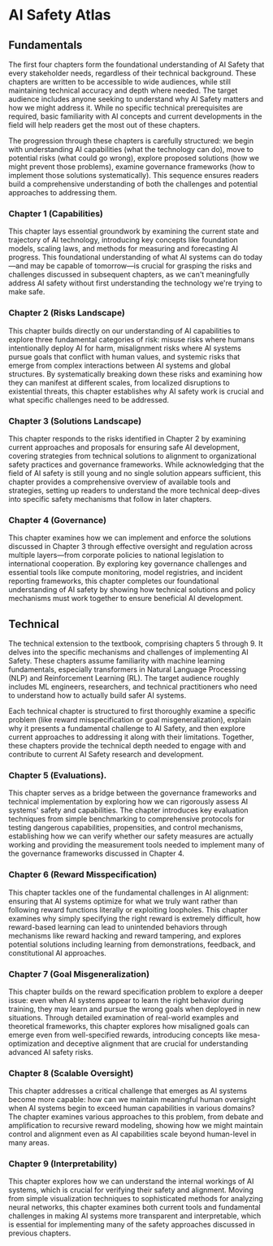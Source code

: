 # AI Safety Atlas

## Fundamentals

The first four chapters form the foundational understanding of AI Safety that every stakeholder needs, regardless of their technical background. These chapters are written to be accessible to wide audiences, while still maintaining technical accuracy and depth where needed. The target audience includes anyone seeking to understand why AI Safety matters and how we might address it. While no specific technical prerequisites are required, basic familiarity with AI concepts and current developments in the field will help readers get the most out of these chapters.

The progression through these chapters is carefully structured: we begin with understanding AI capabilities (what the technology can do), move to potential risks (what could go wrong), explore proposed solutions (how we might prevent those problems), examine governance frameworks (how to implement those solutions systematically). This sequence ensures readers build a comprehensive understanding of both the challenges and potential approaches to addressing them.

### Chapter 1 (Capabilities)

This chapter lays essential groundwork by examining the current state and trajectory of AI technology, introducing key concepts like foundation models, scaling laws, and methods for measuring and forecasting AI progress. This foundational understanding of what AI systems can do today—and may be capable of tomorrow—is crucial for grasping the risks and challenges discussed in subsequent chapters, as we can't meaningfully address AI safety without first understanding the technology we're trying to make safe.

### Chapter 2 (Risks Landscape)

This chapter builds directly on our understanding of AI capabilities to explore three fundamental categories of risk: misuse risks where humans intentionally deploy AI for harm, misalignment risks where AI systems pursue goals that conflict with human values, and systemic risks that emerge from complex interactions between AI systems and global structures. By systematically breaking down these risks and examining how they can manifest at different scales, from localized disruptions to existential threats, this chapter establishes why AI safety work is crucial and what specific challenges need to be addressed.

### Chapter 3 (Solutions Landscape)

This chapter responds to the risks identified in Chapter 2 by examining current approaches and proposals for ensuring safe AI development, covering strategies from technical solutions to alignment to organizational safety practices and governance frameworks. While acknowledging that the field of AI safety is still young and no single solution appears sufficient, this chapter provides a comprehensive overview of available tools and strategies, setting up readers to understand the more technical deep-dives into specific safety mechanisms that follow in later chapters.

### Chapter 4 (Governance) 

This chapter examines how we can implement and enforce the solutions discussed in Chapter 3 through effective oversight and regulation across multiple layers—from corporate policies to national legislation to international cooperation. By exploring key governance challenges and essential tools like compute monitoring, model registries, and incident reporting frameworks, this chapter completes our foundational understanding of AI safety by showing how technical solutions and policy mechanisms must work together to ensure beneficial AI development.

## Technical

The technical extension to the textbook, comprising chapters 5 through 9. It delves into the specific mechanisms and challenges of implementing AI Safety. These chapters assume familiarity with machine learning fundamentals, especially transformers in Natural Language Processing (NLP) and Reinforcement Learning (RL). The target audience roughly includes ML engineers, researchers, and technical practitioners who need to understand how to actually build safer AI systems.

Each technical chapter is structured to first thoroughly examine a specific problem (like reward misspecification or goal misgeneralization), explain why it presents a fundamental challenge to AI Safety, and then explore current approaches to addressing it along with their limitations. Together, these chapters provide the technical depth needed to engage with and contribute to current AI Safety research and development.

### Chapter 5 (Evaluations).

This chapter serves as a bridge between the governance frameworks and technical implementation by exploring how we can rigorously assess AI systems' safety and capabilities. The chapter introduces key evaluation techniques from simple benchmarking to comprehensive protocols for testing dangerous capabilities, propensities, and control mechanisms, establishing how we can verify whether our safety measures are actually working and providing the measurement tools needed to implement many of the governance frameworks discussed in Chapter 4.

### Chapter 6 (Reward Misspecification)

This chapter tackles one of the fundamental challenges in AI alignment: ensuring that AI systems optimize for what we truly want rather than following reward functions literally or exploiting loopholes. This chapter examines why simply specifying the right reward is extremely difficult, how reward-based learning can lead to unintended behaviors through mechanisms like reward hacking and reward tampering, and explores potential solutions including learning from demonstrations, feedback, and constitutional AI approaches.

### Chapter 7 (Goal Misgeneralization)

This chapter builds on the reward specification problem to explore a deeper issue: even when AI systems appear to learn the right behavior during training, they may learn and pursue the wrong goals when deployed in new situations. Through detailed examination of real-world examples and theoretical frameworks, this chapter explores how misaligned goals can emerge even from well-specified rewards, introducing concepts like mesa-optimization and deceptive alignment that are crucial for understanding advanced AI safety risks.

### Chapter 8 (Scalable Oversight)

This chapter addresses a critical challenge that emerges as AI systems become more capable: how can we maintain meaningful human oversight when AI systems begin to exceed human capabilities in various domains? The chapter examines various approaches to this problem, from debate and amplification to recursive reward modeling, showing how we might maintain control and alignment even as AI capabilities scale beyond human-level in many areas.

### Chapter 9 (Interpretability)

This chapter explores how we can understand the internal workings of AI systems, which is crucial for verifying their safety and alignment. Moving from simple visualization techniques to sophisticated methods for analyzing neural networks, this chapter examines both current tools and fundamental challenges in making AI systems more transparent and interpretable, which is essential for implementing many of the safety approaches discussed in previous chapters.

